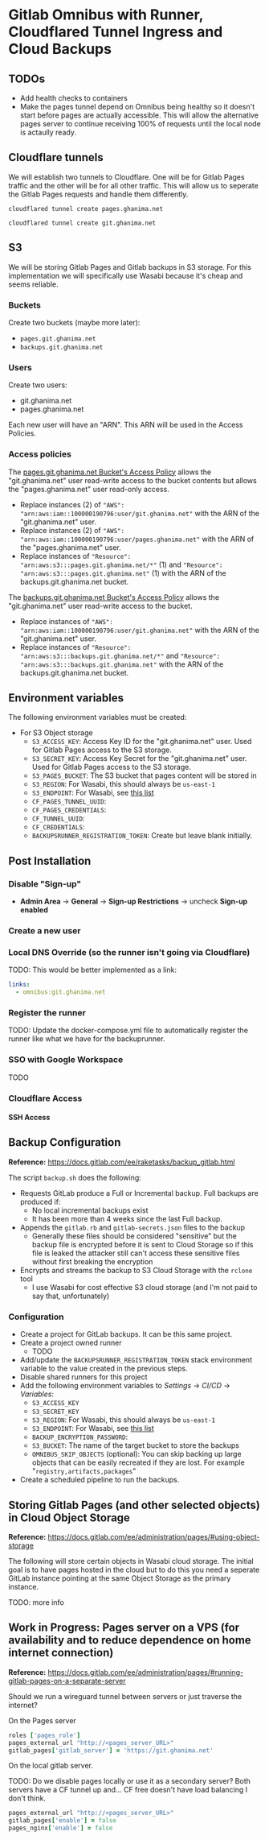 # Gitlab Omnibus with Runner, Cloudflared Tunnel Ingress and Cloud Backups
## TODOs
* Add health checks to containers
* Make the pages tunnel depend on Omnibus being healthy so it doesn't start
  before pages are actually accessible.  This will allow the alternative pages
  server to continue receiving 100% of requests until the local node is
  actaully ready.
  
## Cloudflare tunnels
We will establish two tunnels to Cloudflare.  One will be for Gitlab Pages
traffic and the other will be for all other traffic.  This will allow us to 
seperate the Gitlab Pages requests and handle them differently.
```
cloudflared tunnel create pages.ghanima.net
```

```
cloudflared tunnel create git.ghanima.net
```

## S3
We will be storing Gitlab Pages and Gitlab backups in S3 storage.  For this
implementation we will specifically use Wasabi because it's cheap and seems
reliable.

### Buckets
Create two buckets (maybe more later):
* `pages.git.ghanima.net`
* `backups.git.ghanima.net`

### Users
Create two users:
* git.ghanima.net
* pages.ghanima.net

Each new user will have an "ARN".  This ARN will be used in the Access Policies.

### Access policies
The [pages.git.ghanima.net Bucket's Access Policy](arn:aws:s3:::pages.git.ghanima.net.json)
allows the "git.ghanima.net" user read-write access to the bucket contents but
allows the "pages.ghanima.net" user read-only access.

* Replace instances (2) of `"AWS": "arn:aws:iam::100000190796:user/git.ghanima.net"`
with the ARN of the "git.ghanima.net" user.
* Replace instances (2) of `"AWS": "arn:aws:iam::100000190796:user/pages.ghanima.net"`
  with the ARN of the "pages.ghanima.net" user.
* Replace instances of `"Resource": "arn:aws:s3:::pages.git.ghanima.net/*"` (1)
  and `"Resource": "arn:aws:s3:::pages.git.ghanima.net"` (1) with the ARN of
  the backups.git.ghanima.net bucket.

The [backups.git.ghanima.net Bucket's Access Policy](arn:aws:s3:::backups.git.ghanima.net.json)
allows the "git.ghanima.net" user read-write access to the bucket.

* Replace instances of `"AWS": "arn:aws:iam::100000190796:user/git.ghanima.net"`
with the ARN of the "git.ghanima.net" user.
* Replace instances of `"Resource": "arn:aws:s3:::backups.git.ghanima.net/*"` and
  `"Resource": "arn:aws:s3:::backups.git.ghanima.net"` with the ARN of the
  backups.git.ghanima.net bucket.

## Environment variables
The following environment variables must be created:
* For S3 Object storage
  * `S3_ACCESS_KEY`: Access Key ID for the "git.ghanima.net" user.  Used for Gitlab Pages access to the S3 storage.
  * `S3_SECRET_KEY`: Access Key Secret for the "git.ghanima.net" user.  Used for Gitlab Pages access to the S3 storage.
  * `S3_PAGES_BUCKET`: The S3 bucket that pages content will be stored in
  * `S3_REGION`: For Wasabi, this should always be `us-east-1`
  * `S3_ENDPOINT`: For Wasabi, see [this list](https://docs.wasabi.com/docs/what-are-the-service-urls-for-wasabis-different-storage-regions)
  * `CF_PAGES_TUNNEL_UUID`: 
  * `CF_PAGES_CREDENTIALS`: 
  * `CF_TUNNEL_UUID`: 
  * `CF_CREDENTIALS`: 
  * `BACKUPSRUNNER_REGISTRATION_TOKEN`: Create but leave blank initially.

## Post Installation
### Disable "Sign-up"
* **Admin Area** -> **General** -> **Sign-up Restrictions** -> uncheck **Sign-up enabled**

### Create a new user

### Local DNS Override (so the runner isn't going via Cloudflare)
TODO: This would be better implemented as a link:
```yaml
links:
  - omnibus:git.ghanima.net
```

### Register the runner
TODO: Update the docker-compose.yml file to automatically register the runner
like what we have for the backuprunner.

### SSO with Google Workspace
TODO

### Cloudflare Access
#### SSH Access

## Backup Configuration
**Reference:** https://docs.gitlab.com/ee/raketasks/backup_gitlab.html

The script `backup.sh` does the following:
* Requests GitLab produce a Full or Incremental backup.  Full backups are
  produced if:
  * No local incremental backups exist
  * It has been more than 4 weeks since the last Full backup.
* Appends the `gitlab.rb` and `gitlab-secrets.json` files to the backup
  * Generally these files should be considered "sensitive" but the backup file
    is encrypted before it is sent to Cloud Storage so if this file is leaked
    the attacker still can't access these sensitive files without first
    breaking the encryption
* Encrypts and streams the backup to S3 Cloud Storage with the `rclone` tool
  * I use Wasabi for cost effective S3 cloud storage (and I'm not paid to say
    that, unfortunately)

### Configuration
* Create a project for GitLab backups.  It can be this same project.
* Create a project owned runner
  * TODO
* Add/update the `BACKUPSRUNNER_REGISTRATION_TOKEN` stack environment variable
  to the value created in the previous steps.
* Disable shared runners for this project
* Add the following environment variables to *Settings* -> *CI/CD* -> *Variables*:
  * `S3_ACCESS_KEY`
  * `S3_SECRET_KEY`
  * `S3_REGION`: For Wasabi, this should always be `us-east-1`
  * `S3_ENDPOINT`: For Wasabi, see [this list](https://docs.wasabi.com/docs/what-are-the-service-urls-for-wasabis-different-storage-regions)
  * `BACKUP_ENCRYPTION_PASSWORD`: 
  * `S3_BUCKET`: The name of the target bucket to store the backups
  * `OMNIBUS_SKIP_OBJECTS` (optional): You can skip backing up large objects
    that can be easily recreated if they are lost.  For example "`registry,artifacts,packages`"
* Create a scheduled pipeline to run the backups.

## Storing Gitlab Pages (and other selected objects) in Cloud Object Storage
**Reference:** https://docs.gitlab.com/ee/administration/pages/#using-object-storage

The following will store certain objects in Wasabi cloud storage.  The initial
goal is to have pages hosted in the cloud but to do this you need a seperate
GitLab instance pointing at the same Object Storage as the primary instance.

TODO: more info

## Work in Progress: Pages server on a VPS (for availability and to reduce dependence on home internet connection)
**Reference:** https://docs.gitlab.com/ee/administration/pages/#running-gitlab-pages-on-a-separate-server

Should we run a wireguard tunnel between servers or just traverse the internet?

On the Pages server
```ruby
roles ['pages_role']
pages_external_url "http://<pages_server_URL>"
gitlab_pages['gitlab_server'] = 'https://git.ghanima.net'
```

On the local gitlab server.

TODO: Do we disable pages locally or use it as a secondary server?  Both
servers have a CF tunnel up and... CF free doesn't have load balancing I don't
think.

```ruby
pages_external_url "http://<pages_server_URL>"
gitlab_pages['enable'] = false
pages_nginx['enable'] = false
```